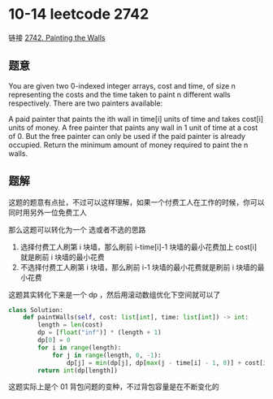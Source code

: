 # 10-14 leetcode 2742

链接 [2742. Painting the Walls](https://leetcode.com/problems/painting-the-walls/description/)

## 题意

You are given two 0-indexed integer arrays, cost and time, of size n representing the costs and the time taken to paint n different walls respectively. There are two painters available:

A paid painter that paints the ith wall in time[i] units of time and takes cost[i] units of money.
A free painter that paints any wall in 1 unit of time at a cost of 0. But the free painter can only be used if the paid painter is already occupied.
Return the minimum amount of money required to paint the n walls.

## 题解

这题的题意有点扯，不过可以这样理解，如果一个付费工人在工作的时候，你可以同时用另外一位免费工人

那么这题可以转化为一个 选或者不选的思路

1. 选择付费工人刷第 i 块墙，那么刷前 i-time[i]-1 块墙的最小花费加上 cost[i] 就是刷前 i 块墙的最小花费
2. 不选择付费工人刷第 i 块墙，那么刷前 i-1 块墙的最小花费就是刷前 i 块墙的最小花费

这题其实转化下来是一个 dp ，然后用滚动数组优化下空间就可以了

```python
class Solution:
    def paintWalls(self, cost: list[int], time: list[int]) -> int:
        length = len(cost)
        dp = [float("inf")] * (length + 1)
        dp[0] = 0
        for i in range(length):
            for j in range(length, 0, -1):
                dp[j] = min(dp[j], dp[max(j - time[i] - 1, 0)] + cost[i])
        return int(dp[length])
```

这题实际上是个 01 背包问题的变种，不过背包容量是在不断变化的

